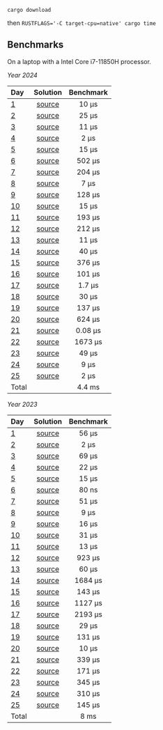 `cargo download`

then
`RUSTFLAGS='-C target-cpu=native' cargo time`

Benchmarks
-----

On a laptop with a Intel Core i7-11850H processor.

*Year 2024*

| Day   | Solution | Benchmark |
|:--------|:--------:|:------:|
| [1](https://adventofcode.com/2024/day/1) | [source](https://github.com/gbagan/advent-of-code-rust/blob/master/src/year2024/day01.rs) | 10 μs |
| [2](https://adventofcode.com/2024/day/2) | [source](https://github.com/gbagan/advent-of-code-rust/blob/master/src/year2024/day02.rs) | 25 μs |
| [3](https://adventofcode.com/2024/day/3) | [source](https://github.com/gbagan/advent-of-code-rust/blob/master/src/year2024/day03.rs) | 11 μs |
| [4](https://adventofcode.com/2024/day/4) | [source](https://github.com/gbagan/advent-of-code-rust/blob/master/src/year2024/day04.rs) | 2 μs |
| [5](https://adventofcode.com/2024/day/5) | [source](https://github.com/gbagan/advent-of-code-rust/blob/master/src/year2024/day05.rs) | 15 μs |
| [6](https://adventofcode.com/2024/day/6) | [source](https://github.com/gbagan/advent-of-code-rust/blob/master/src/year2024/day06.rs) | 502 μs |
| [7](https://adventofcode.com/2024/day/7) | [source](https://github.com/gbagan/advent-of-code-rust/blob/master/src/year2024/day07.rs) | 204 μs |
| [8](https://adventofcode.com/2024/day/8) | [source](https://github.com/gbagan/advent-of-code-rust/blob/master/src/year2024/day08.rs) | 7 μs |
| [9](https://adventofcode.com/2024/day/9) | [source](https://github.com/gbagan/advent-of-code-rust/blob/master/src/year2024/day09.rs) | 128 μs |
| [10](https://adventofcode.com/2024/day/10) | [source](https://github.com/gbagan/advent-of-code-rust/blob/master/src/year2024/day10.rs) | 15 μs |
| [11](https://adventofcode.com/2024/day/11) | [source](https://github.com/gbagan/advent-of-code-rust/blob/master/src/year2024/day11.rs) | 193 μs |
| [12](https://adventofcode.com/2024/day/12) | [source](https://github.com/gbagan/advent-of-code-rust/blob/master/src/year2024/day12.rs) | 212 μs |
| [13](https://adventofcode.com/2024/day/13) | [source](https://github.com/gbagan/advent-of-code-rust/blob/master/src/year2024/day13.rs) | 11 μs |
| [14](https://adventofcode.com/2024/day/14) | [source](https://github.com/gbagan/advent-of-code-rust/blob/master/src/year2024/day14.rs) | 40 μs |
| [15](https://adventofcode.com/2024/day/15) | [source](https://github.com/gbagan/advent-of-code-rust/blob/master/src/year2024/day15.rs) | 376 μs |
| [16](https://adventofcode.com/2024/day/16) | [source](https://github.com/gbagan/advent-of-code-rust/blob/master/src/year2024/day16.rs) | 101 μs |
| [17](https://adventofcode.com/2024/day/17) | [source](https://github.com/gbagan/advent-of-code-rust/blob/master/src/year2024/day17.rs) | 1.7 μs |
| [18](https://adventofcode.com/2024/day/18) | [source](https://github.com/gbagan/advent-of-code-rust/blob/master/src/year2024/day18.rs) | 30 μs |
| [19](https://adventofcode.com/2024/day/19) | [source](https://github.com/gbagan/advent-of-code-rust/blob/master/src/year2024/day19.rs) | 137 μs |
| [20](https://adventofcode.com/2024/day/20) | [source](https://github.com/gbagan/advent-of-code-rust/blob/master/src/year2024/day20.rs) | 624 μs |
| [21](https://adventofcode.com/2024/day/21) | [source](https://github.com/gbagan/advent-of-code-rust/blob/master/src/year2024/day21.rs) | 0.08 μs |
| [22](https://adventofcode.com/2024/day/22) | [source](https://github.com/gbagan/advent-of-code-rust/blob/master/src/year2024/day22.rs) | 1673 μs |
| [23](https://adventofcode.com/2024/day/23) | [source](https://github.com/gbagan/advent-of-code-rust/blob/master/src/year2024/day23.rs) | 49 μs |
| [24](https://adventofcode.com/2024/day/24) | [source](https://github.com/gbagan/advent-of-code-rust/blob/master/src/year2024/day24.rs) | 9 μs |
| [25](https://adventofcode.com/2024/day/25) | [source](https://github.com/gbagan/advent-of-code-rust/blob/master/src/year2024/day25.rs) | 2 μs |
 | Total |     | 4.4 ms |

*Year 2023*

| Day   | Solution | Benchmark |
|:--------|:--------:|:------:|
| [1](https://adventofcode.com/2023/day/1) | [source](https://github.com/gbagan/advent-of-code-rust/blob/master/src/year2023/day01.rs) | 56 μs |
| [2](https://adventofcode.com/2023/day/2) | [source](https://github.com/gbagan/advent-of-code-rust/blob/master/src/year2023/day02.rs) | 2 μs |
| [3](https://adventofcode.com/2023/day/3) | [source](https://github.com/gbagan/advent-of-code-rust/blob/master/src/year2023/day03.rs) | 69 μs |
| [4](https://adventofcode.com/2023/day/4) | [source](https://github.com/gbagan/advent-of-code-rust/blob/master/src/year2023/day04.rs) | 22 μs |
| [5](https://adventofcode.com/2023/day/5) | [source](https://github.com/gbagan/advent-of-code-rust/blob/master/src/year2023/day05.rs) | 15 μs |
| [6](https://adventofcode.com/2023/day/6) | [source](https://github.com/gbagan/advent-of-code-rust/blob/master/src/year2023/day06.rs) | 80 ns |
| [7](https://adventofcode.com/2023/day/7) | [source](https://github.com/gbagan/advent-of-code-rust/blob/master/src/year2023/day07.rs) | 51 μs |
| [8](https://adventofcode.com/2023/day/8) | [source](https://github.com/gbagan/advent-of-code-rust/blob/master/src/year2023/day08.rs) | 9 μs |
| [9](https://adventofcode.com/2023/day/9) | [source](https://github.com/gbagan/advent-of-code-rust/blob/master/src/year2023/day09.rs) | 16 μs |
| [10](https://adventofcode.com/2023/day/10) | [source](https://github.com/gbagan/advent-of-code-rust/blob/master/src/year2023/day10.rs) | 31 μs |
| [11](https://adventofcode.com/2023/day/11) | [source](https://github.com/gbagan/advent-of-code-rust/blob/master/src/year2023/day11.rs) | 13 μs |
| [12](https://adventofcode.com/2023/day/12) | [source](https://github.com/gbagan/advent-of-code-rust/blob/master/src/year2023/day12.rs) | 923 μs |
| [13](https://adventofcode.com/2023/day/13) | [source](https://github.com/gbagan/advent-of-code-rust/blob/master/src/year2023/day13.rs) | 60 μs |
| [14](https://adventofcode.com/2023/day/14) | [source](https://github.com/gbagan/advent-of-code-rust/blob/master/src/year2023/day14.rs) | 1684 μs |
| [15](https://adventofcode.com/2023/day/15) | [source](https://github.com/gbagan/advent-of-code-rust/blob/master/src/year2023/day15.rs) | 143 μs |
| [16](https://adventofcode.com/2023/day/16) | [source](https://github.com/gbagan/advent-of-code-rust/blob/master/src/year2023/day16.rs) | 1127 μs |
| [17](https://adventofcode.com/2023/day/17) | [source](https://github.com/gbagan/advent-of-code-rust/blob/master/src/year2023/day17.rs) | 2193 μs |
| [18](https://adventofcode.com/2023/day/18) | [source](https://github.com/gbagan/advent-of-code-rust/blob/master/src/year2023/day18.rs) | 29 μs |
| [19](https://adventofcode.com/2023/day/19) | [source](https://github.com/gbagan/advent-of-code-rust/blob/master/src/year2023/day19.rs) | 131 μs |
| [20](https://adventofcode.com/2023/day/20) | [source](https://github.com/gbagan/advent-of-code-rust/blob/master/src/year2023/day20.rs) | 10 μs |
| [21](https://adventofcode.com/2023/day/21) | [source](https://github.com/gbagan/advent-of-code-rust/blob/master/src/year2023/day21.rs) | 339 μs |
| [22](https://adventofcode.com/2023/day/22) | [source](https://github.com/gbagan/advent-of-code-rust/blob/master/src/year2023/day22.rs) | 171 μs |
| [23](https://adventofcode.com/2023/day/23) | [source](https://github.com/gbagan/advent-of-code-rust/blob/master/src/year2023/day23.rs) | 345 μs |
| [24](https://adventofcode.com/2023/day/24) | [source](https://github.com/gbagan/advent-of-code-rust/blob/master/src/year2023/day24.rs) | 310 μs |
| [25](https://adventofcode.com/2023/day/25) | [source](https://github.com/gbagan/advent-of-code-rust/blob/master/src/year2023/day25.rs) | 145 μs |
 | Total |     | 8 ms |